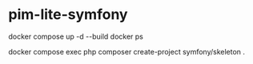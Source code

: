 # pim-lite-symfony

docker compose up -d --build
docker ps

docker compose exec php composer create-project symfony/skeleton .
